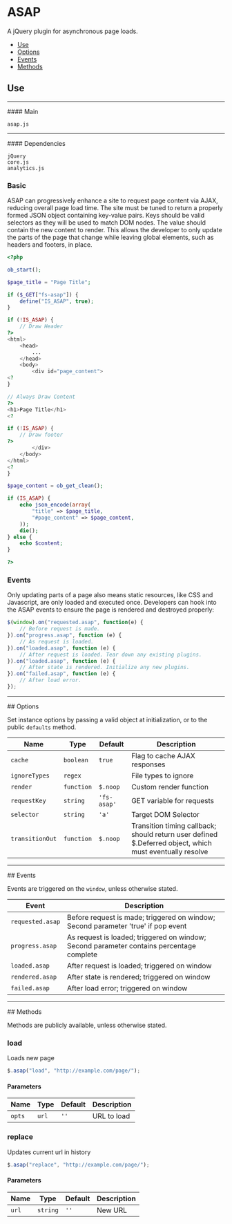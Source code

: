 # ASAP

A jQuery plugin for asynchronous page loads.

<!-- HEADER END -->

<!-- NAV START -->

* [Use](#use)
* [Options](#options)
* [Events](#events)
* [Methods](#methods)

<!-- NAV END -->

<!-- DEMO BUTTON -->

## Use 

<hr>
#### Main

```markup
asap.js
```

<hr>
#### Dependencies

```markup
jQuery
core.js
analytics.js
```

### Basic

ASAP can progressively enhance a site to request page content via AJAX, reducing overall page load time. The site must be tuned to return a properly formed JSON object containing key-value pairs. Keys should be valid selectors as they will be used to match DOM nodes. The value should contain the new content to render. This allows the developer to only update the parts of the page that change while leaving global elements, such as headers and footers, in place.

```php
<?php

ob_start();

$page_title = "Page Title";

if ($_GET["fs-asap"]) {
	define("IS_ASAP", true);
}

if (!IS_ASAP) {
	// Draw Header
?>
<html>
	<head>
		...
	</head>
	<body>
		<div id="page_content">
<?
}

// Always Draw Content
?>
<h1>Page Title</h1>
<?

if (!IS_ASAP) {
	// Draw footer
?>
		</div>
	</body>
</html>
<?
}

$page_content = ob_get_clean();

if (IS_ASAP) {
	echo json_encode(array(
		"title" => $page_title,
		"#page_content" => $page_content,
	));
	die();
} else {
	echo $content;
}

?>
```

### Events

Only updating parts of a page also means static resources, like CSS and Javascript, are only loaded and executed once. Developers can hook into the ASAP events to ensure the page is rendered and destroyed properly:

```javascript
$(window).on("requested.asap", function(e) {
	// Before request is made.
}).on("progress.asap", function (e) {
	// As request is loaded. 
}).on("loaded.asap", function (e) {
	// After request is loaded. Tear down any existing plugins.
}).on("loaded.asap", function (e) {
	// After state is rendered. Initialize any new plugins.
}).on("failed.asap", function (e) {
	// After load error.
});
```



<hr>
## Options

Set instance options by passing a valid object at initialization, or to the public `defaults` method.

| Name | Type | Default | Description |
| --- | --- | --- | --- |
| `cache` | `boolean` | `true` | Flag to cache AJAX responses |
| `ignoreTypes` | `regex` | &nbsp; | File types to ignore |
| `render` | `function` | `$.noop` | Custom render function |
| `requestKey` | `string` | `'fs-asap'` | GET variable for requests |
| `selector` | `string` | `'a'` | Target DOM Selector |
| `transitionOut` | `function` | `$.noop` | Transition timing callback; should return user defined $.Deferred object, which must eventually resolve |

<hr>
## Events

Events are triggered on the `window`, unless otherwise stated.

| Event | Description |
| --- | --- |
| `requested.asap` | Before request is made; triggered on window; Second parameter 'true' if pop event |
| `progress.asap` | As request is loaded; triggered on window; Second parameter contains percentage complete |
| `loaded.asap` | After request is loaded; triggered on window |
| `rendered.asap` | After state is rendered; triggered on window |
| `failed.asap` | After load error; triggered on window |

<hr>
## Methods

Methods are publicly available, unless otherwise stated.

### load

Loads new page

```javascript
$.asap("load", "http://example.com/page/");
```

#### Parameters

| Name | Type | Default | Description |
| --- | --- | --- | --- |
| `opts` | `url` | `''` | URL to load |

### replace

Updates current url in history

```javascript
$.asap("replace", "http://example.com/page/");
```

#### Parameters

| Name | Type | Default | Description |
| --- | --- | --- | --- |
| `url` | `string` | `''` | New URL |

